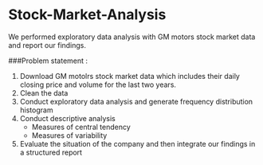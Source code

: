 # Stock-Market-Analysis

We performed exploratory data analysis with GM motors stock market data and report our findings.


###Problem statement : 
1.	Download GM motolrs stock market data which includes their daily closing price and volume for the last two years.
2.	Clean the data
3.	Conduct exploratory data analysis and generate frequency distribution histogram
4.	Conduct descriptive analysis
      * Measures of central tendency
      * Measures of variability
5.	Evaluate the situation of the company and then integrate our findings in a structured report 

